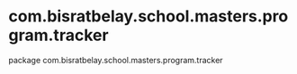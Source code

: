 # com.bisratbelay.school.masters.program.tracker
package com.bisratbelay.school.masters.program.tracker
